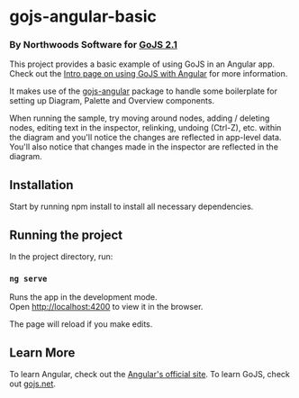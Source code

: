# gojs-angular-basic

### By Northwoods Software for [GoJS 2.1](https://gojs.net)

This project provides a basic example of using GoJS in an Angular app.
Check out the [Intro page on using GoJS with Angular](https://gojs.net/latest/intro/angular.html) for more information.

It makes use of the [gojs-angular](https://github.com/NorthwoodsSoftware/gojs-angular) package to handle some boilerplate for setting up Diagram, Palette and Overview components.

When running the sample, try moving around nodes, adding / deleting nodes, editing text in the inspector, relinking, undoing (Ctrl-Z), etc. within the diagram
and you'll notice the changes are reflected in app-level data. You'll also notice that changes
made in the inspector are reflected in the diagram.

## Installation

Start by running npm install to install all necessary dependencies.

## Running the project

In the project directory, run:

### `ng serve`

Runs the app in the development mode.<br>
Open [http://localhost:4200](http://localhost:4200) to view it in the browser.

The page will reload if you make edits.<br>

## Learn More

To learn Angular, check out the [Angular's official site](https://angular.io/).
To learn GoJS, check out [gojs.net](https://gojs.net).
